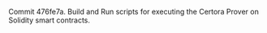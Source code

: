 Commit 476fe7a.                    Build and Run scripts for executing the Certora Prover on Solidity smart contracts.
